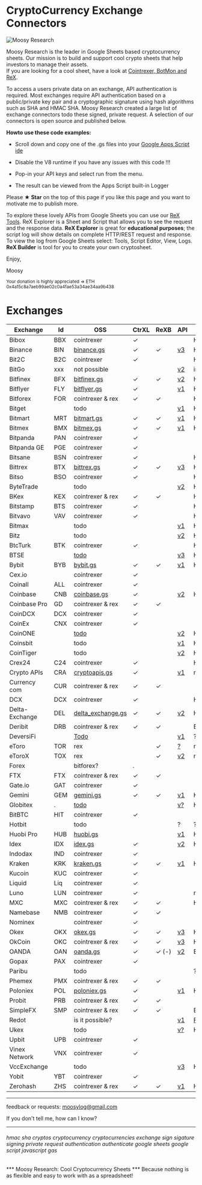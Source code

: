 # CryptoCurrency Exchange Connectors


![Moosy Research](https://sites.google.com/site/moosyresearch/_/rsrc/1511269486745/projects/cryptos/doc/logo.png)


Moosy Research is the leader in Google Sheets based cryptocurrency sheets. Our mission is to build and support cool crypto sheets that help investors to manage their assets.  
If you are looking for a cool sheet, have a look at [Cointrexer, BotMon and ReX](https://sites.google.com/view/moosyresearch).

To access a users private data on an exchange, API authentication is required.
Most exchanges require API authentication based on a public/private key pair and a cryptographic signature using hash algorithms such as SHA and HMAC SHA.
Moosy Research created a large list of exchange connectors todo these signed, private request. A selection of our connectors is open source and published below.


**Howto use these code examples:**

- Scroll down and copy one of the .gs files into your [Google Apps Script ide](https://script.google.com/intro) 

- Disable the V8 runtime if you have any issues with this code !!!

- Pop-in your API keys and select run from the menu.

- The result can be viewed from the Apps Script built-in Logger 

Please **★ Star** on the top of this page if you like this page and you want to motivate me to publish more.

To explore these lovely APIs from Google Sheets you can use our [ReX Tools](https://sites.google.com/view/moosyresearch). ReX Explorer is a Sheet and Script that allows you to see the request and the response data. **ReX Explorer** is great for **educational purposes**; the script log will show details on complete HTTP/REST request and response. To view the log from Google Sheets select: Tools, Script Editor, View, Logs. **ReX Builder** is tool for you to create your own cryptosheet. 


Enjoy,

Moosy

<sub>Your donation is highly appreciated => ETH 0x4a15c8a7aeb99ae02c0a4fae53a34ae34aa9b438 </sub>


# Exchanges

| Exchange | Id   | OSS                                                          | CtrXL | ReXB | API                                                          | Signature                                |
| ------ | ---- | ------------------------------------------------------------ | ---- | ------------------------------------------------------------ | ---------------------------------------- | ------ |
| Bibox          | BBX  | cointrexer | ✓ |  | [ ]()                                                        | HMACMD5                                  |
| Binance        | BIN  | [binance.gs](https://github.com/moosylog/exchange_collectors/blob/master/binance.gs) | ✓ | ✓ | [v3](https://github.com/binance-exchange/binance-official-api-docs/blob/master/rest-api.md) | HMACSHA256HEX                            |
| Bit2C          | B2C  | cointrexer | ✓ |  | [ ]()                                                        | HMACSHA512B64                            |
| BitGo          | xxx  | not possible |      |      | [v2](https://app.bitgo.com/docs/#operation/v2.wallet.get)    | impossible / IP chk |
| Bitfinex       | BFX  | [bitfinex.gs](https://github.com/moosylog/exchange_collectors/blob/master/bitfinex.gs) | ✓ | ✓ | [v2](https://docs.bitfinex.com/docs/introduction)            | HMACSHA384HEX                            |
| Bitflyer       | FLY  | [bitflyer.gs](https://github.com/moosylog/exchange_collectors/blob/master/bitflyer.gs) | ✓ |  | [v1](https://lightning.bitflyer.com/docs?lang=en)            | HMACSHA256HEX                            |
| Bitforex | FOR | cointrexer & rex | ✓ | ✓ |  | HMACSHA256HEX |
| Bitget         |     | todo |      |      | [v1](https://bitgetlimited.github.io/apidoc/en/swap/#the-signature) | HMACSHA256B64                            |
| Bitmart        | MRT  | [bitmart.gs](https://github.com/moosylog/exchange_collectors/blob/master/bitmart.gs) | ✓ | ✓ | [v1](https://developer-pro.bitmart.com/en/part1/start/overview.html) | HMACSHA256HEX                            |
| Bitmex         | BMX  | [bitmex.gs](https://github.com/moosylog/exchange_collectors/blob/master/bitmex.gs) | ✓ | ✓ | [v1](https://www.bitmex.com/app/apiOverview)                 | HMACSHA256HEX                            |
| Bitpanda       | PAN  | cointrexer | ✓ |  |                                             |                                          |
| Bitpanda GE    | PGE  | cointrexer | ✓ |  |                                             |                                          |
| Bitsane        | BSN  | cointrexer | ✓ |  |                                                         | HMACSHA384HEX                            |
| Bittrex        | BTX  | [bittrex.gs](https://github.com/moosylog/exchange_collectors/blob/master/bittrex.gs) | ✓ | ✓ | [v3](https://bittrex.github.io/api)                          | HMACSHA512HEX                            |
| Bitso          | BSO  | cointrexer | ✓ |  | [ ]()                                                        | HMACSHA256HEX                            |
| ByteTrade      |     | todo |      |      | [v2](https://docs.byte-trade.com)                            | HMACSHA256HEX                            |
| BKex           | KEX  | cointrexer & rex | ✓ | ✓ | [ ]()                                                        | HMACSHA256HEX                            |
| Bitstamp       | BTS  | cointrexer | ✓ |  | [ ]()                                                        | HMACSHA256HEX                            |
| Bitvavo        | VAV  | cointrexer | ✓ |  | [ ]()                                                        | HMACSHA256HEX                            |
| Bitmax |  | todo |  | | [v1](https://bitmax-exchange.github.io/bitmax-pro-api/#authenticate-a-restful-request) | HMACSHA256B64 |
| Bitz           |     | todo |      |      | [v2](https://apidocv2.bitz.ai/en/#signature-authentication) | HMACSHA256B64                            |
| BtcTurk        | BTK  | cointrexer | ✓ |  | [ ]()                                                        | HMACSHA256B64enc                         |
| BTSE           |     | [todo](https://www.btse.com/apiexplorer/spot/#generating-api-key) |      |      | [v3](https://github.com/btsecom/api-sample/blob/master/python/spot/btseauth_spot.py) | HMACSHA384HEX                            |
| Bybit          | BYB  | [bybit.gs](https://github.com/moosylog/exchange_collectors/blob/master/bybit.gs) | ✓ | ✓ | [v1](https://github.com/bybit-exchange/bybit-official-api-docs) | HMACSHA256HEX                            |
| Cex.io         |      | cointrexer | ✓ |  | [ ]()                                            |                                          |
| Coinall        | ALL  | cointrexer | ✓ |  | [ ]()                                            |                                          |
| Coinbase       | CNB  | [coinbase.gs](https://github.com/moosylog/exchange_collectors/blob/master/coinbase.gs) | ✓ |  | [v2](https://developers.coinbase.com/)                       | HMACSHA256HEX                            |
| Coinbase Pro   | GD   | cointrexer & rex | ✓ | ✓ | [ ]()                                            |                                          |
| CoinDCX        | DCX  | cointrexer | ✓ |  | [ ]()                                            |                                          |
| CoinEx         | CNX  | cointrexer | ✓ |  | [ ]()                                            |                                          |
| CoinONE        |     | [todo](https://doc.coinone.co.kr/)                          |      |      | [v2](https://doc.coinone.co.kr/#tag/Account-V2)              | HMACSHA512HEX                            |
| Coinsbit |  | todo | | | [v1](https://www.notion.so/API-COINSBIT-WS-API-COINSBIT-cf1044cff30646d49a0bab0e28f27a87) | HMACSHA512 |
| CoinTiger |  | todo | | | [v2](https://github.com/cointiger/api-docs-en/wiki/Trading-API-Sign-Rules) | HMACSHA512HEX |
| Crex24         | C24  | cointrexer | ✓ |  | [ ]()                                                        | HMACSHA256B64                            |
| Crypto APIs    | CRA  | [cryptoapis.gs](https://github.com/moosylog/exchange_collectors/blob/master/cryptoapis.gs) | ✓ |  | [v1](https://docs.cryptoapis.io/)                            | none                                     |
| Currency com   | CUR  | cointrexer & rex | ✓ | ✓ | [ ]()                                            |                                          |
| DCX            | DCX  | cointrexer | ✓ |  | [ ]()                                                        | HMACSHA256HEX                            |
| Delta-Exchange | DEL  | [delta_exchange.gs](https://github.com/moosylog/exchange_collectors/blob/master/delta_exchange.gs) | ✓ | ✓ | [v2](https://docs.delta.exchange/)                           | HMACSHA256HEX                            |
| Deribit        | DRB  | cointrexer & rex | ✓ | ✓ |                                             | Barrier Token |
| DeversiFi      |     | [Todo](https://github.com/DeversiFi/api-documentation/blob/master/trading/js/GetBalance.js) |     |     | [v1](https://docs.deversifi.com/docs#postV1TradingRGetbalance) | ?                                        |
| eToro          | TOR | rex |     | ✓   | [?]()                                                        | not sure latest version          |
| eToroX         | TOX | rex |     | ✓   | [v2](https://sites.google.com/site/moosyresearch/projects/cryptos/doc/exchanges#TOC-eToroX) | not sure latest version               |
| Forex          |   | bitforex?                                                    | .    |     |                                             |                                          |
| FTX            | FTX  | cointrexer & rex | ✓ | ✓ | [ ]()                                            |                                          |
| Gate.io        | GAT  | cointrexer | ✓ |  | [ ]()                                            |                                          |
| Gemini         | GEM  | [gemini.gs](https://github.com/moosylog/exchange_collectors/blob/master/gemini.gs) | ✓ | ✓ | [v1](https://docs.gemini.com/rest-api/)                      | HMACSHA384HEX                            |
| Globitex       | .    | [todo](https://globitex.com/api/#restAuthentication)         |      |      | [v?](https://globitex.com/api/#restAuthentication)           | HMACSHA512HEX                            |
| BitBTC         | HIT  | cointrexer | ✓ |  | [ ]()                                            |                                          |
| Hotbit |  | todo |  | | ? | ? |
| Huobi Pro      | HUB  | [huobi.gs](https://github.com/moosylog/exchange_collectors/blob/master/huobi.gs) |      |      | [v1](https://github.com/huobiapi/API_Docs_en)                | HMACSHA256B64                            |
| Idex           | IDX  | [idex.gs](https://github.com/moosylog/exchange_collectors/blob/master/idex.gs) | ✓ |  | [v2](https://docs.idex.io)                                   | HMACSHA256HEX                            |
| Indodax        | IND  | cointrexer | ✓ |  |                                             |                                          |
| Kraken         | KRK  | [kraken.gs](https://github.com/moosylog/exchange_collectors/blob/master/kraken.gs) | ✓ | ✓ | [v1](https://www.kraken.com/features/api#private-user-data)  | HMACSHA512++                             |
| Kucoin         | KUC  | cointrexer | ✓ |  |                                             |                                          |
| Liquid         | Liq  | cointrexer | ✓ |  |                                             |                                          |
| Luno           | LUN  | cointrexer | ✓ |  |                                                         | none                                     |
| MXC            | MXC  | cointrexer & rex | ✓ | ✓ |                                             | HMACSHA256HEX |
| Namebase       | NMB  | cointrexer | ✓ | ✓ |                                             |                                          |
| Nominex        |      | cointrexer | ✓ |  |                                             |                                          |
| Okex           | OKX  | [okex.gs](https://github.com/moosylog/exchange_collectors/blob/master/okex.gs) | ✓     | ✓     | [v3](https://www.okex.com/docs/en/)                          | HMACSHA256B64                            |
| OkCoin         | OKC  | cointrexer & rex | ✓ | ✓ | [v3](https://www.okcoin.com/docs/en/)                        | HMACSHA256B64                            |
| OANDA          | OAN  | [oanda.gs](https://github.com/moosylog/exchange_collectors/blob/master/oanda.gs) | ✓ | ✓ (-) | [v2](http://developer.oanda.com/rest-live-v20/account-ep/)   | Barrier Token                            |
| Gopax          | PAX  | cointrexer | ✓ |  |                                             |                                          |
| Paribu |  | todo |  | | | ?? |
| Phemex         | PMX  | cointrexer & rex | ✓ | ✓ |                                             |                                          |
| Poloniex       | POL  | [poloniex.gs](https://github.com/moosylog/exchange_collectors/blob/master/poloniex.gs) | ✓ |  | [v1](https://docs.poloniex.com)                              | HMACSHA512HEX                            |
| Probit         | PRB  | cointrexer & rex | ✓ | ✓ |                                             |                                          |
| SimpleFX       | SMP  | cointrexer & rex | ✓ | ✓ |                                             | Barrier Token |
| Redot          |     | is it possible? |      |      | [v1](https://docs.redot.com/?shell#message-structure)        | [Fin FIX API](https://globitex.com/api/) |
| Ukex           |     | todo |      |      | [v?](https://www.ukex.com/en-us/article/api)                 | HMACSHA512???                            |
| Upbit          | UPB  | cointrexer | ✓ |  |                                             |                                          |
| Vinex Network  | VNX  | cointrexer | ✓ |  |                                             |                                          |
| VccExchange |  | todo |  | | [v3](https://vcc.exchange/api/#authentication) | HMACSHA256HEX |
| Yobit          | YBT  | cointrexer | ✓ |  |                                             |                                          |
| Zerohash       | ZHS  | cointrexer & rex | ✓ | ✓ | [v1](https://zerohash.com/api/web/)                          | HMACSHA256B64                            |


***
feedback or requests: moosylog@gmail.com

If you don't tell me, how can I know?
***

###### hmac sha cryptos cryptocurrency cryptocurrencies exchange sign sigature signing private request authentication authenticate google sheets google script javascript gas

*** Moosy Research: Cool Cryptocurrency Sheets ***
Because nothing is as flexible and easy to work with as a spreadsheet!



